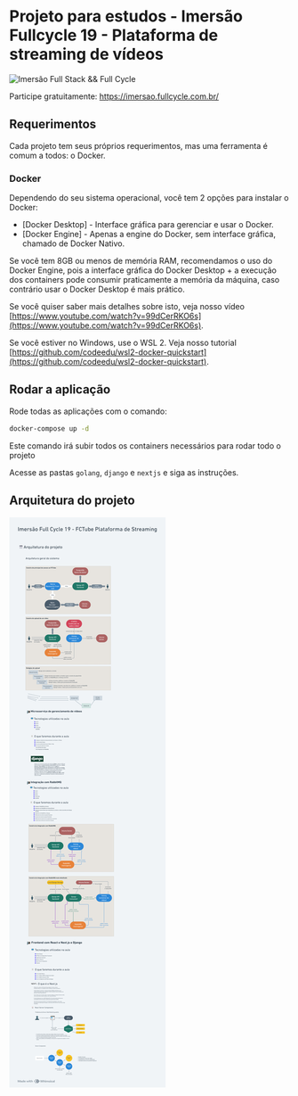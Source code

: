 # Projeto para estudos - Imersão Fullcycle 19 - Plataforma de streaming de vídeos

![Imersão Full Stack && Full Cycle](https://events-fullcycle.s3.amazonaws.com/events-fullcycle/static/site/img/grupo_4417.png)

Participe gratuitamente: https://imersao.fullcycle.com.br/

## Requerimentos

Cada projeto tem seus próprios requerimentos, mas uma ferramenta é comum a todos: o Docker.

### Docker

Dependendo do seu sistema operacional, você tem 2 opções para instalar o Docker:

- [Docker Desktop] - Interface gráfica para gerenciar e usar o Docker.
- [Docker Engine] - Apenas a engine do Docker, sem interface gráfica, chamado de Docker Nativo.

Se você tem 8GB ou menos de memória RAM, recomendamos o uso do Docker Engine, pois a interface gráfica do Docker Desktop + a execução dos containers pode consumir praticamente a memória da máquina, caso contrário usar o Docker Desktop é mais prático.

Se você quiser saber mais detalhes sobre isto, veja nosso vídeo [https://www.youtube.com/watch?v=99dCerRKO6s](https://www.youtube.com/watch?v=99dCerRKO6s).

Se você estiver no Windows, use o WSL 2. Veja nosso tutorial [https://github.com/codeedu/wsl2-docker-quickstart](https://github.com/codeedu/wsl2-docker-quickstart).

## Rodar a aplicação

Rode todas as aplicações com o comando:
    
```bash
docker-compose up -d
```

Este comando irá subir todos os containers necessários para rodar todo o projeto

Acesse as pastas `golang`, `django` e `nextjs` e siga as instruções.


## Arquitetura do projeto

![alt text](./arquitetura_projeto.png)